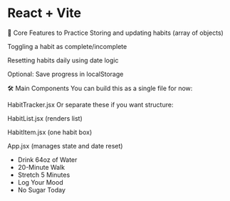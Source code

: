 # React + Vite
🧠 Core Features to Practice
Storing and updating habits (array of objects)

Toggling a habit as complete/incomplete

Resetting habits daily using date logic

Optional: Save progress in localStorage

🛠️ Main Components
You can build this as a single file for now:

HabitTracker.jsx
Or separate these if you want structure:

HabitList.jsx (renders list)

HabitItem.jsx (one habit box)

App.jsx (manages state and date reset)



- Drink 64oz of Water
- 20-Minute Walk
- Stretch 5 Minutes
- Log Your Mood
- No Sugar Today